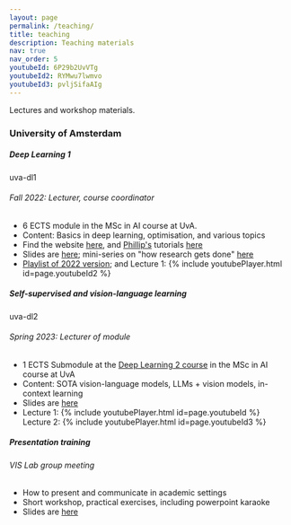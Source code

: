 ```yaml
---
layout: page
permalink: /teaching/
title: teaching
description: Teaching materials
nav: true
nav_order: 5
youtubeId: 6P29b2UvVTg
youtubeId2: RYMwu7lwmvo
youtubeId3: pvljSifaAIg
---
```

Lectures and workshop materials.

<h3 class="mt-4">University of Amsterdam</h3>

<div class="card mt-3">
  <div class="p-3">
    <div class="row">
      <div class="col-sm-10">
        <h5 class="font-weight-bold">Deep Learning 1</h5>
      </div>
      <div class="col-sm-2 text-left text-sm-right">
        <span class="badge font-weight-bold danger-color-dark text-uppercase align-middle">
            uva-dl1
        </span>
      </div>
    </div>
    <h6 class="font-italic mt-2 mt-sm-0">Fall 2022: Lecturer, course coordinator</h6>
    <ul class="card-text font-weight-light list-group list-group-flush">
      <li class="list-group-item">6 ECTS module in the MSc in AI course at UvA.</li>
      <li class="list-group-item">Content: Basics in deep learning, optimisation, and various topics</li>
      <li class="list-group-item">Find the website <a href="https://uvadlc.github.io/">here</a>, and <a href="https://phlippe.github.io/">Phillip's</a> tutorials  <a href="https://uvadlc-notebooks.readthedocs.io/en/latest/">here</a> </li>
      <li class="list-group-item">Slides are <a href="https://github.com/yukimasano/yukimasano.github.io/tree/master/assets/pdf/DL1">here</a>; mini-series on "how research gets done" <a href="https://github.com/yukimasano/yukimasano.github.io/tree/master/assets/pdf/DL1/how-to-research-mini-series.pdf">here</a></li>
      <li class="list-group-item"><a href="https://www.youtube.com/watch?v=RYMwu7lwmvo&list=PLu510v7B3XLMSeLaIBLylKYzFYKPLD1K1">Playlist of 2022 version</a>; and
      Lecture 1:
      {% include youtubePlayer.html id=page.youtubeId2 %}
</li>
    </ul>
  </div>
</div>

<div class="card mt-3">
  <div class="p-3">
    <div class="row">
      <div class="col-sm-10">
        <h5 class="font-weight-bold">Self-supervised and vision-language learning</h5>
      </div>
      <div class="col-sm-2 text-left text-sm-right">
        <span class="badge font-weight-bold danger-color-dark text-uppercase align-middle">
            uva-dl2
        </span>
      </div>
    </div>
    <h6 class="font-italic mt-2 mt-sm-0">Spring 2023: Lecturer of module</h6>
    <ul class="card-text font-weight-light list-group list-group-flush">
      <li class="list-group-item">1 ECTS Submodule at the <a href="https://uvadl2c.github.io/">Deep Learning 2 course</a> in the MSc in AI course at UvA</li>
      <li class="list-group-item">Content: SOTA vision-language models, LLMs + vision models, in-context learning</li>
      <li class="list-group-item">Slides are <a href="https://github.com/yukimasano/yukimasano.github.io/tree/master/assets/pdf/DL2">here</a></li>      <li class="list-group-item">
      Lecture 1:
      {% include youtubePlayer.html id=page.youtubeId %} </li> 
      Lecture 2:
      {% include youtubePlayer.html id=page.youtubeId3 %} </li>
    </ul>
  </div>
</div>

<div class="card mt-3">
  <div class="p-3">
    <div class="row">
      <div class="col-sm-10">
        <h5 class="font-weight-bold">Presentation training</h5>
      </div>
      <div class="col-sm-2 text-left text-sm-right">
      </div>
    </div>
    <h6 class="font-italic mt-2 mt-sm-0">VIS Lab group meeting</h6>
    <ul class="card-text font-weight-light list-group list-group-flush">
      <li class="list-group-item">How to present and communicate in academic settings </li>
      <li class="list-group-item">Short workshop, practical exercises, including powerpoint karaoke</li>
      <li class="list-group-item">Slides are <a href="https://docs.google.com/presentation/d/1-EKkmXjcB5rWQoHFOv65ABWxfe7H5a3X/edit?usp=sharing&ouid=116040850509432579617&rtpof=true&sd=true">here</a></li>
    </ul>
  </div>
</div>
